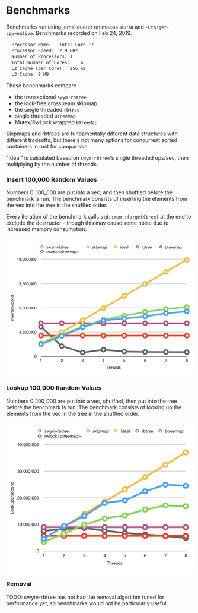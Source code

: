 # Benchmarks

Benchmarks run using jemallocator on macos sierra and `-Ctarget-cpu=native`. Benchmarks recorded on Feb 24, 2019.

```
  Processor Name:	Intel Core i7
  Processor Speed:	2.9 GHz
  Number of Processors:	1
  Total Number of Cores:	4
  L2 Cache (per Core):	256 KB
  L3 Cache:	8 MB
```

These benchmarks compare
 - the transactional `swym-rbtree`
 - the lock-free crossbeam skipmap
 - the single threaded `rbtree`
 - single threaded `BTreeMap`
 - Mutex/RwLock wrapped `BTreeMap`

Skipmaps and rbtrees are fundamentally different data structures with different tradeoffs, but there's not many options for concurrent sorted containers in rust for comparison.

"Ideal" is calculated based on `swym-rbtree`'s single threaded ops/sec, then multiplying by the number of threads.

### Insert 100,000 Random Values

Numbers 0..100_000 are put into a vec, and then shuffled before the benchmark is run. The benchmark consists of inserting the elements from the vec into the tree in the shuffled order.

Every iteration of the benchmark calls `std::mem::forget(tree)` at the end to exclude the destructor - though this may cause some noise due to increased memory consumption.

![insert](insert.png)

### Lookup 100,000 Random Values

Numbers 0..100_000 are put into a vec, shuffled, then put into the tree before the benchmark is run. The benchmark consists of looking up the elements from the vec in the tree in the shuffled order.

![lookup](lookup.png)

### Removal

TODO: swym-rbtree has not had the removal algorithm tuned for performance yet, so benchmarks would not be particularly useful.